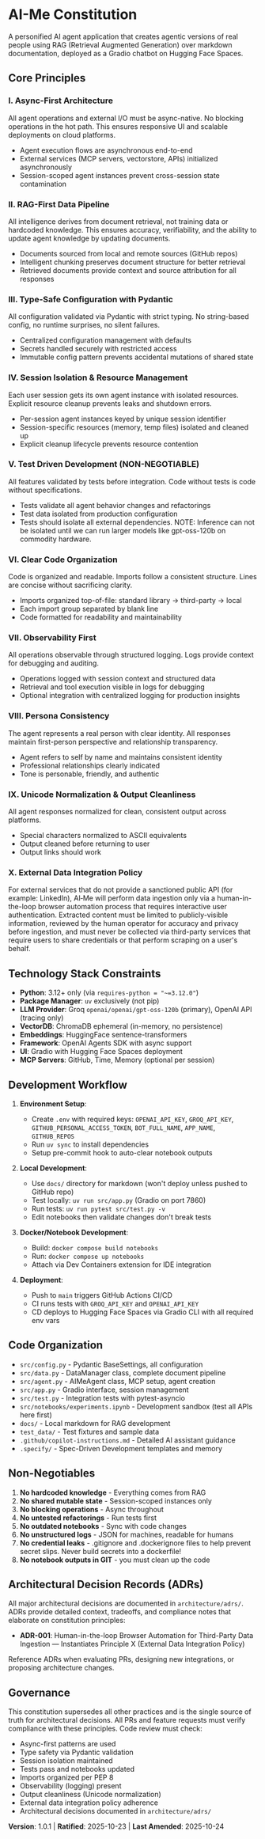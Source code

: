 # AI-Me Constitution

A personified AI agent application that creates agentic versions of real people using RAG (Retrieval Augmented Generation) over markdown documentation, deployed as a Gradio chatbot on Hugging Face Spaces.

## Core Principles

### I. Async-First Architecture

All agent operations and external I/O must be async-native. No blocking operations in the hot path. This ensures responsive UI and scalable deployments on cloud platforms.
- Agent execution flows are asynchronous end-to-end
- External services (MCP servers, vectorstore, APIs) initialized asynchronously
- Session-scoped agent instances prevent cross-session state contamination

### II. RAG-First Data Pipeline

All intelligence derives from document retrieval, not training data or hardcoded knowledge. This ensures accuracy, verifiability, and the ability to update agent knowledge by updating documents.
- Documents sourced from local and remote sources (GitHub repos)
- Intelligent chunking preserves document structure for better retrieval
- Retrieved documents provide context and source attribution for all responses

### III. Type-Safe Configuration with Pydantic

All configuration validated via Pydantic with strict typing. No string-based config, no runtime surprises, no silent failures.
- Centralized configuration management with defaults
- Secrets handled securely with restricted access
- Immutable config pattern prevents accidental mutations of shared state

### IV. Session Isolation & Resource Management

Each user session gets its own agent instance with isolated resources. Explicit resource cleanup prevents leaks and shutdown errors.
- Per-session agent instances keyed by unique session identifier
- Session-specific resources (memory, temp files) isolated and cleaned up
- Explicit cleanup lifecycle prevents resource contention

### V. Test Driven Development (NON-NEGOTIABLE)

All features validated by tests before integration. Code without tests is code without specifications.
- Tests validate all agent behavior changes and refactorings
- Test data isolated from production configuration
- Tests should isolate all external dependencies. NOTE: Inference can not be isolated until we can run larger models like gpt-oss-120b on commodity hardware.

### VI. Clear Code Organization

Code is organized and readable. Imports follow a consistent structure. Lines are concise without sacrificing clarity.
- Imports organized top-of-file: standard library → third-party → local
- Each import group separated by blank line
- Code formatted for readability and maintainability

### VII. Observability First

All operations observable through structured logging. Logs provide context for debugging and auditing.
- Operations logged with session context and structured data
- Retrieval and tool execution visible in logs for debugging
- Optional integration with centralized logging for production insights

### VIII. Persona Consistency

The agent represents a real person with clear identity. All responses maintain first-person perspective and relationship transparency.
- Agent refers to self by name and maintains consistent identity
- Professional relationships clearly indicated
- Tone is personable, friendly, and authentic

### IX. Unicode Normalization & Output Cleanliness

All agent responses normalized for clean, consistent output across platforms.
- Special characters normalized to ASCII equivalents
- Output cleaned before returning to user
- Output links should work

### X. External Data Integration Policy

For external services that do not provide a sanctioned public API (for example: LinkedIn), AI‑Me will perform data ingestion only via a human-in-the-loop browser automation process that requires interactive user authentication. Extracted content must be limited to publicly-visible information, reviewed by the human operator for accuracy and privacy before ingestion, and must never be collected via third-party services that require users to share credentials or that perform scraping on a user's behalf.

## Technology Stack Constraints

- **Python**: 3.12+ only (via `requires-python = "~=3.12.0"`)
- **Package Manager**: `uv` exclusively (not pip)
- **LLM Provider**: Groq `openai/openai/gpt-oss-120b` (primary), OpenAI API (tracing only)
- **VectorDB**: ChromaDB ephemeral (in-memory, no persistence)
- **Embeddings**: HuggingFace sentence-transformers
- **Framework**: OpenAI Agents SDK with async support
- **UI**: Gradio with Hugging Face Spaces deployment
- **MCP Servers**: GitHub, Time, Memory (optional per session)

## Development Workflow

1. **Environment Setup**:
   - Create `.env` with required keys: `OPENAI_API_KEY`, `GROQ_API_KEY`, `GITHUB_PERSONAL_ACCESS_TOKEN`, `BOT_FULL_NAME`, `APP_NAME`, `GITHUB_REPOS`
   - Run `uv sync` to install dependencies
   - Setup pre-commit hook to auto-clear notebook outputs

2. **Local Development**:
   - Use `docs/` directory for markdown (won't deploy unless pushed to GitHub repo)
   - Test locally: `uv run src/app.py` (Gradio on port 7860)
   - Run tests: `uv run pytest src/test.py -v`
   - Edit notebooks then validate changes don't break tests

3. **Docker/Notebook Development**:
   - Build: `docker compose build notebooks`
   - Run: `docker compose up notebooks`
   - Attach via Dev Containers extension for IDE integration

4. **Deployment**:
   - Push to `main` triggers GitHub Actions CI/CD
   - CI runs tests with `GROQ_API_KEY` and `OPENAI_API_KEY`
   - CD deploys to Hugging Face Spaces via Gradio CLI with all required env vars

## Code Organization

- `src/config.py` - Pydantic BaseSettings, all configuration
- `src/data.py` - DataManager class, complete document pipeline
- `src/agent.py` - AIMeAgent class, MCP setup, agent creation
- `src/app.py` - Gradio interface, session management
- `src/test.py` - Integration tests with pytest-asyncio
- `src/notebooks/experiments.ipynb` - Development sandbox (test all APIs here first)
- `docs/` - Local markdown for RAG development
- `test_data/` - Test fixtures and sample data
- `.github/copilot-instructions.md` - Detailed AI assistant guidance
- `.specify/` - Spec-Driven Development templates and memory

## Non-Negotiables

1. **No hardcoded knowledge** - Everything comes from RAG
2. **No shared mutable state** - Session-scoped instances only
3. **No blocking operations** - Async throughout
4. **No untested refactorings** - Run tests first
5. **No outdated notebooks** - Sync with code changes
6. **No unstructured logs** - JSON for machines, readable for humans
7. **No credential leaks** - .gitignore and .dockerignore files to help prevent secret slips. Never build secrets into a dockerfile!
8. **No notebook outputs in GIT** - you must clean up the code

## Architectural Decision Records (ADRs)

All major architectural decisions are documented in `architecture/adrs/`. ADRs provide detailed context, tradeoffs, and compliance notes that elaborate on constitution principles:

- **ADR-001**: Human-in-the-loop Browser Automation for Third-Party Data Ingestion — Instantiates Principle X (External Data Integration Policy)

Reference ADRs when evaluating PRs, designing new integrations, or proposing architecture changes.

## Governance

This constitution supersedes all other practices and is the single source of truth for architectural decisions. All PRs and feature requests must verify compliance with these principles. Code review must check:
- Async-first patterns are used
- Type safety via Pydantic validation
- Session isolation maintained
- Tests pass and notebooks updated
- Imports organized per PEP 8
- Observability (logging) present
- Output cleanliness (Unicode normalization)
- External data integration policy adherence
- Architectural decisions documented in `architecture/adrs/`

**Version**: 1.0.1 | **Ratified**: 2025-10-23 | **Last Amended**: 2025-10-24

